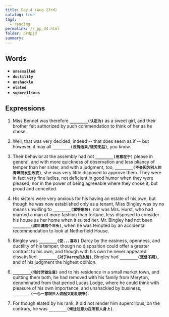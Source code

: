 ```yaml
---
title: Day 4 (Aug 23rd)
catalog: true
tags: 
  - reading
permalink: /r_pp_d4.html
folder: prdpjd
summary: 
---
```


## Words

-   <b data-toggle="tooltip" data-original-title="{{site.data.glossary.unassailed}}">`unassailed`</b>
-   <b data-toggle="tooltip" data-original-title="{{site.data.glossary.ductility}}">`ductility`</b>
-   <b data-toggle="tooltip" data-original-title="{{site.data.glossary.unshackle}}">`unshackle`</b>
-   <b data-toggle="tooltip" data-original-title="{{site.data.glossary.elated}}">`elated`</b>
-   <b data-toggle="tooltip" data-original-title="{{site.data.glossary.supercilious}}">`supercilious`</b>


## Expressions

1.  Miss Bennet was therefore <b data-toggle="tooltip" data-original-title="{{site.data.answers.d04_a}}">`________(认定为)`</b> as a sweet girl, and their brother felt authorized by such commendation to think of her as he chose.

2.  Well, that was very decided, indeed -- that does seem as if -- but however, it may all <b data-toggle="tooltip" data-original-title="{{site.data.answers.d04_b}}">`________(没有结果/徒劳无益)`</b>, you know.

3.  Their behavior at the assembly had not <b data-toggle="tooltip" data-original-title="{{site.data.answers.d04_c}}">`________(用意在于)`</b> please in general, and with more quickness of observation and less pliancy of temper than her sister, and with a judgment, too, <b data-toggle="tooltip" data-original-title="{{site.data.answers.d04_c2}}">`________(不会因为别人的青睐而发生改变)`</b>, she was very little disposed to approve them. They were in fact very fine ladies, not deficient in good humor when they were pleased, nor in the power of being agreeable where they chose it, but proud and conceited.

4.  His sisters were very anxious for his having an estate of his own, but though he was now established only as a tenant, Miss Bingley was by no means unwilling to <b data-toggle="tooltip" data-original-title="{{site.data.answers.d04_d}}">`________(掌管家务)`</b>, nor was Mrs. Hurst, who had married a man of more fashion than fortune, less disposed to consider his house as her home when it suited her. Mr. Bingley had not been <b data-toggle="tooltip" data-original-title="{{site.data.answers.d04_d2}}">`________(成年满两个年头)`</b>, when he was tempted by an accidental recommendation to look at Netherfield House.

5.  Bingley was <b data-toggle="tooltip" data-original-title="{{site.data.answers.d04_e}}">`________(受...喜欢)`</b> Darcy by the easiness, openness, and ductility of his temper, though no disposition could offer a greater contrast to his own, and though with his own he never appeared dissatisfied. <b data-toggle="tooltip" data-original-title="{{site.data.answers.d04_e2}}">`________(对于Darcy的友情)`</b>, Bingley had <b data-toggle="tooltip" data-original-title="{{site.data.answers.d04_e3}}">`________(坚信不疑)`</b>, and of his judgment the highest opinion.

6.  <b data-toggle="tooltip" data-original-title="{{site.data.answers.d04_f}}">`________(他讨厌做生意)`</b> and to his residence in a small market town, and quitting them both, he had removed with his family from Meryton, denominated from that period Lucas Lodge, where he could think with pleasure of his own importance, and unshackled by business, <b data-toggle="tooltip" data-original-title="{{site.data.answers.d04_f2}}">`________(一心一意跟世人讲起文明礼貌来)`</b>.

7.  For though elated by his rank, it did not render him supercilious, on the contrary, he was <b data-toggle="tooltip" data-original-title="{{site.data.answers.d04_g}}">`________(倾注注意力在所有人身上)`</b>.